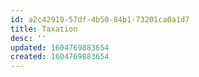 ```yaml
---
id: a2c42910-57df-4b50-84b1-73201ca0a1d7
title: Taxation
desc: ''
updated: 1604769883654
created: 1604769883654
---
```


